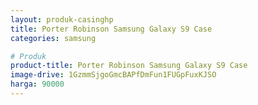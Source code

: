 ```yaml
---
layout: produk-casinghp
title: Porter Robinson Samsung Galaxy S9 Case
categories: samsung

# Produk
product-title: Porter Robinson Samsung Galaxy S9 Case
image-drive: 1GzmmSjgoGmcBAPfDmFun1FUGpFuxKJSO
harga: 90000
---
```

